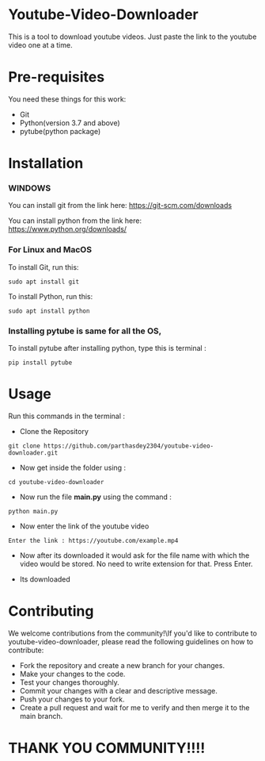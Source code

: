 # Youtube-Video-Downloader
This is a tool to download youtube videos.
Just paste the link to the youtube video one at a time.

# Pre-requisites
You need these things for this work:
+ Git
+ Python(version 3.7 and above)
+ pytube(python package)


# Installation

### WINDOWS

You can install git from the link here: https://git-scm.com/downloads

You can install python from the link here: https://www.python.org/downloads/

### For Linux and MacOS

To install Git, run this: 
```
sudo apt install git
```

To install Python, run this:
```
sudo apt install python
```

### Installing pytube is same for all the OS,

To install pytube after installing python, type this is terminal : 
```
pip install pytube
```

# Usage

Run this commands in the terminal : 

+ Clone the Repository 
```
git clone https://github.com/parthasdey2304/youtube-video-downloader.git
```

+ Now get inside the folder using : 
```
cd youtube-video-downloader
```

+ Now run the file **main.py** using the command : 
```
python main.py
```

+ Now enter the link of the youtube video
```
Enter the link : https://youtube.com/example.mp4
```

+ Now after its downloaded it would ask for the file name with which the video would be stored. No need to write extension for that. Press Enter.

+ Its downloaded



# Contributing
We welcome contributions from the community!\If you'd like to contribute to youtube-video-downloader, please read the following guidelines on how to contribute:
+ Fork the repository and create a new branch for your changes.
+ Make your changes to the code.
+ Test your changes thoroughly.
+ Commit your changes with a clear and descriptive message.
+ Push your changes to your fork.
+ Create a pull request and wait for me to verify and then merge it to the main branch.

# THANK YOU COMMUNITY!!!!
 
